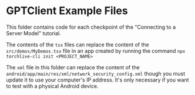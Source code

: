 # GPTClient Example Files

This folder contains code for each checkpoint of the "Connecting to a Server Model" tutorial.

The contents of the `tsx` files can replace the content of the `src/demos/MyDemos.tsx` file in an app created by running the command `npx torchlive-cli init <PROJECT_NAME>`

The `xml` file in this folder can replace the content of the `android/app/main/res/xml/network_security_config.xml` though you must update it to use your computer's IP address. It's only necessary if you want to test with a physical Android device.
